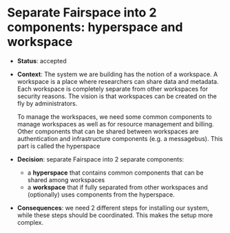 # Separate Fairspace into 2 components: hyperspace and workspace

* **Status**: accepted

* **Context**: The system we are building has the notion of a workspace. A workspace is a place where researchers can share data and metadata. Each workspace is completely separate from other workspaces for security reasons.
  The vision is that workspaces can be created on the fly by administrators. 

  To manage the workspaces, we need some common components to manage workspaces as well as for resource management and billing. Other components that can be shared between workspaces are authentication and infrastructure components (e.g. a messagebus).
  This part is called the hyperspace

* **Decision**: separate Fairspace into 2 separate components:

  * a **hyperspace** that contains common components that can be shared among workspaces
  * a **workspace** that if fully separated from other workspaces and (optionally) uses components from the hyperspace.       

* **Consequences**: we need 2 different steps for installing our system, while these steps should be coordinated. This makes
the setup more complex.
